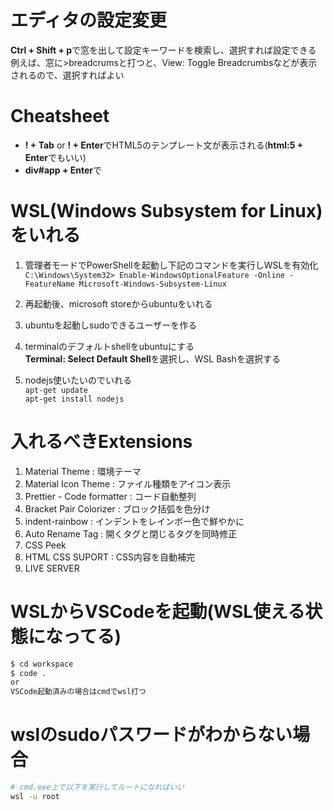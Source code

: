 # エディタの設定変更
**Ctrl + Shift + p**で窓を出して設定キーワードを検索し、選択すれば設定できる  
例えば、窓に\>breadcrumsと打つと、View: Toggle Breadcrumbsなどが表示されるので、選択すればよい

# Cheatsheet
- **! + Tab** or **! + Enter**でHTML5のテンプレート文が表示される(**html:5 + Enter**でもいい)
- **div#app + Enter**で<div id="app"></div>

# WSL(Windows Subsystem for Linux)をいれる  
1. 管理者モードでPowerShellを起動し下記のコマンドを実行しWSLを有効化   
```C:\Windows\System32> Enable-WindowsOptionalFeature -Online -FeatureName Microsoft-Windows-Subsystem-Linux```  

2. 再起動後、microsoft storeからubuntuをいれる  

3. ubuntuを起動しsudoできるユーザーを作る  

4. terminalのデフォルトshellをubuntuにする  
**Terminal: Select Default Shell**を選択し、WSL Bashを選択する  

5. nodejs使いたいのでいれる  
```apt-get update```  
```apt-get install nodejs```

# 入れるべきExtensions
1. Material Theme : 環境テーマ
2. Material Icon Theme : ファイル種類をアイコン表示
3. Prettier - Code formatter : コード自動整列
4. Bracket Pair Colorizer : ブロック括弧を色分け
5. indent-rainbow : インデントをレインボー色で鮮やかに
6. Auto Rename Tag : 開くタグと閉じるタグを同時修正
7. CSS Peek
8. HTML CSS SUPORT : CSS内容を自動補完
9. LIVE SERVER

# WSLからVSCodeを起動(WSL使える状態になってる)
```bash
$ cd workspace
$ code .
or
VSCode起動済みの場合はcmdでwsl打つ
```

# wslのsudoパスワードがわからない場合
```bash
# cmd.exe上で以下を実行してルートになればいい
wsl -u root
```
